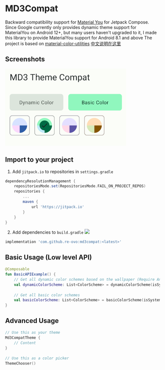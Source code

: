 # MD3Compat
Backward compatibility support for [Material You](https://m3.material.io) for Jetpack Compose.
Since Google currently only provides dynamic theme support for MaterialYou on Android 12+, but many users haven't upgraded to it, I made this library to provide MaterialYou support for Android 8.1 and above
The project is based on [material-color-utilities](https://github.com/material-foundation/material-color-utilities)
[中文说明在这里](README_CN.md)

## Screenshots
![](arts/screenshot.png)

## Import to your project
1. Add `jitpack.io` to repositories in `settings.gradle`
```groovy
dependencyResolutionManagement {
    repositoriesMode.set(RepositoriesMode.FAIL_ON_PROJECT_REPOS)
    repositories {
        ...
        maven {
            url 'https://jitpack.io'
        }
    }
}
```

2. Add dependencies to `build.gradle` [![](https://jitpack.io/v/re-ovo/md3compat.svg)](https://jitpack.io/#re-ovo/md3compat)
```groovy
implementation 'com.github.re-ovo:md3compat:<latest>'
```

## Basic Usage (Low level API)
```kotlin
@Composable
fun BasicAPIExample() {
    // Get all dynamic color schemes based on the wallpaper (Require Android 8.1+)
    val dynamicColorScheme: List<ColorScheme> = dynamicColorScheme(isSystemInDarkTheme())
    
    // Get all basic color schemes
    val basicColorScheme: List<ColorScheme> = basicColorScheme(isSystemInDarkTheme())
}
```
## Advanced Usage
```kotlin
// Use this as your theme
Md3CompatTheme {
    // Content
}

// Use this as a color picker
ThemeChooser()
```